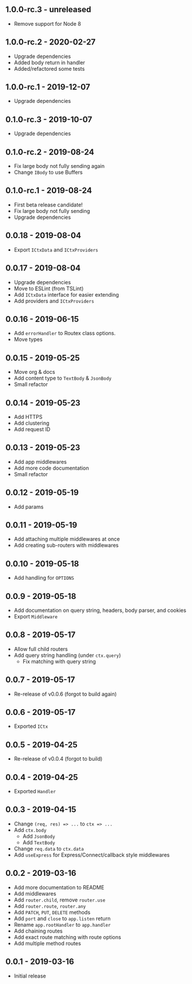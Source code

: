 ## 1.0.0-rc.3 - unreleased

- Remove support for Node 8

## 1.0.0-rc.2 - 2020-02-27

- Upgrade dependencies
- Added body return in handler
- Added/refactored some tests

## 1.0.0-rc.1 - 2019-12-07

- Upgrade dependencies

## 0.1.0-rc.3 - 2019-10-07

- Upgrade dependencies

## 0.1.0-rc.2 - 2019-08-24

- Fix large body not fully sending again
- Change `IBody` to use Buffers

## 0.1.0-rc.1 - 2019-08-24

- First beta release candidate!
- Fix large body not fully sending
- Upgrade dependencies

## 0.0.18 - 2019-08-04

- Export `ICtxData` and `ICtxProviders`

## 0.0.17 - 2019-08-04

- Upgrade dependencies
- Move to ESLint (from TSLint)
- Add `ICtxData` interface for easier extending
- Add providers and `ICtxProviders`

## 0.0.16 - 2019-06-15

- Add `errorHandler` to Routex class options.
- Move types

## 0.0.15 - 2019-05-25

- Move org & docs
- Add content type to `TextBody` & `JsonBody`
- Small refactor

## 0.0.14 - 2019-05-23

- Add HTTPS
- Add clustering
- Add request ID

## 0.0.13 - 2019-05-23

- Add app middlewares
- Add more code documentation
- Small refactor

## 0.0.12 - 2019-05-19

- Add params

## 0.0.11 - 2019-05-19

- Add attaching multiple middlewares at once
- Add creating sub-routers with middlewares

## 0.0.10 - 2019-05-18

- Add handling for `OPTIONS`

## 0.0.9 - 2019-05-18

- Add documentation on query string, headers, body parser, and cookies
- Export `Middleware`

## 0.0.8 - 2019-05-17

- Allow full child routers
- Add query string handling (under `ctx.query`)
  - Fix matching with query string

## 0.0.7 - 2019-05-17

- Re-release of v0.0.6 (forgot to build again)

## 0.0.6 - 2019-05-17

- Exported `ICtx`

## 0.0.5 - 2019-04-25

- Re-release of v0.0.4 (forgot to build)

## 0.0.4 - 2019-04-25

- Exported `Handler`

## 0.0.3 - 2019-04-15

- Change `(req, res) => ...` to `ctx => ...`
- Add `ctx.body`
  - Add `JsonBody`
  - Add `TextBody`
- Change `req.data` to `ctx.data`
- Add `useExpress` for Express/Connect/callback style middlewares

## 0.0.2 - 2019-03-16

- Add more documentation to README
- Add middlewares
- Add `router.child`, remove `router.use`
- Add `router.route`, `router.any`
- Add `PATCH`, `PUT`, `DELETE` methods
- Add `port` and `close` to `app.listen` return
- Rename `app.rootHandler` to `app.handler`
- Add chaining routes
- Add exact route matching with route options
- Add multiple method routes

## 0.0.1 - 2019-03-16

- Initial release
